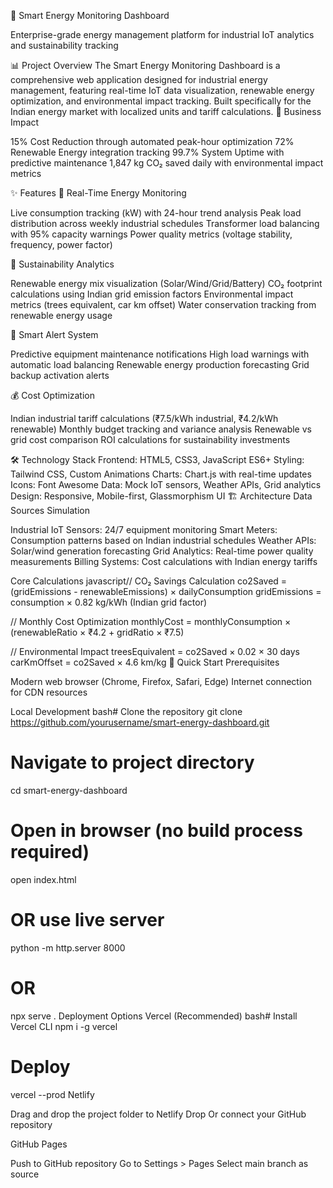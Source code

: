 🚀 Smart Energy Monitoring Dashboard

Enterprise-grade energy management platform for industrial IoT analytics and sustainability tracking


📊 Project Overview
The Smart Energy Monitoring Dashboard is a comprehensive web application designed for industrial energy management, featuring real-time IoT data visualization, renewable energy optimization, and environmental impact tracking. Built specifically for the Indian energy market with localized units and tariff calculations.
🎯 Business Impact

15% Cost Reduction through automated peak-hour optimization
72% Renewable Energy integration tracking
99.7% System Uptime with predictive maintenance
1,847 kg CO₂ saved daily with environmental impact metrics

✨ Features
🔋 Real-Time Energy Monitoring

Live consumption tracking (kW) with 24-hour trend analysis
Peak load distribution across weekly industrial schedules
Transformer load balancing with 95% capacity warnings
Power quality metrics (voltage stability, frequency, power factor)

🌱 Sustainability Analytics

Renewable energy mix visualization (Solar/Wind/Grid/Battery)
CO₂ footprint calculations using Indian grid emission factors
Environmental impact metrics (trees equivalent, car km offset)
Water conservation tracking from renewable energy usage

🚨 Smart Alert System

Predictive equipment maintenance notifications
High load warnings with automatic load balancing
Renewable energy production forecasting
Grid backup activation alerts

💰 Cost Optimization

Indian industrial tariff calculations (₹7.5/kWh industrial, ₹4.2/kWh renewable)
Monthly budget tracking and variance analysis
Renewable vs grid cost comparison
ROI calculations for sustainability investments

🛠️ Technology Stack
Frontend:     HTML5, CSS3, JavaScript ES6+
Styling:      Tailwind CSS, Custom Animations
Charts:       Chart.js with real-time updates
Icons:        Font Awesome
Data:         Mock IoT sensors, Weather APIs, Grid analytics
Design:       Responsive, Mobile-first, Glassmorphism UI
🏗️ Architecture
Data Sources Simulation

Industrial IoT Sensors: 24/7 equipment monitoring
Smart Meters: Consumption patterns based on Indian industrial schedules
Weather APIs: Solar/wind generation forecasting
Grid Analytics: Real-time power quality measurements
Billing Systems: Cost calculations with Indian energy tariffs

Core Calculations
javascript// CO₂ Savings Calculation
co2Saved = (gridEmissions - renewableEmissions) × dailyConsumption
gridEmissions = consumption × 0.82 kg/kWh (Indian grid factor)

// Monthly Cost Optimization
monthlyCost = monthlyConsumption × (renewableRatio × ₹4.2 + gridRatio × ₹7.5)

// Environmental Impact
treesEquivalent = co2Saved × 0.02 × 30 days
carKmOffset = co2Saved × 4.6 km/kg
🚀 Quick Start
Prerequisites

Modern web browser (Chrome, Firefox, Safari, Edge)
Internet connection for CDN resources

Local Development
bash# Clone the repository
git clone https://github.com/yourusername/smart-energy-dashboard.git

# Navigate to project directory
cd smart-energy-dashboard

# Open in browser (no build process required)
open index.html
# OR use live server
python -m http.server 8000
# OR
npx serve .
Deployment Options
Vercel (Recommended)
bash# Install Vercel CLI
npm i -g vercel

# Deploy
vercel --prod
Netlify

Drag and drop the project folder to Netlify Drop
Or connect your GitHub repository

GitHub Pages

Push to GitHub repository
Go to Settings > Pages
Select main branch as source